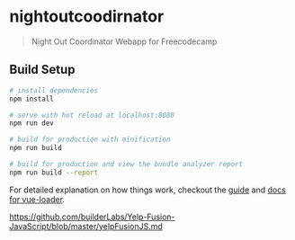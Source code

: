 # nightoutcoodirnator

> Night Out Coordinator Webapp for Freecodecamp

## Build Setup

``` bash
# install dependencies
npm install

# serve with hot reload at localhost:8080
npm run dev

# build for production with minification
npm run build

# build for production and view the bundle analyzer report
npm run build --report
```

For detailed explanation on how things work, checkout the [guide](http://vuejs-templates.github.io/webpack/) and [docs for vue-loader](http://vuejs.github.io/vue-loader).

https://github.com/builderLabs/Yelp-Fusion-JavaScript/blob/master/yelpFusionJS.md
